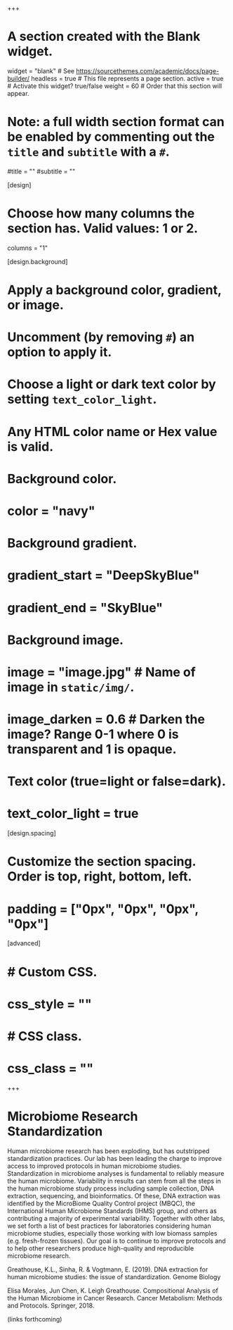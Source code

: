 +++
# A section created with the Blank widget.
widget = "blank"  # See https://sourcethemes.com/academic/docs/page-builder/
headless = true  # This file represents a page section.
active = true  # Activate this widget? true/false
weight = 60  # Order that this section will appear.

# Note: a full width section format can be enabled by commenting out the `title` and `subtitle` with a `#`.
#title = ""
#subtitle = ""

[design]
  # Choose how many columns the section has. Valid values: 1 or 2.
  columns = "1"

[design.background]
  # Apply a background color, gradient, or image.
  #   Uncomment (by removing `#`) an option to apply it.
  #   Choose a light or dark text color by setting `text_color_light`.
  #   Any HTML color name or Hex value is valid.

  # Background color.
  # color = "navy"
  
  # Background gradient.
  # gradient_start = "DeepSkyBlue"
  # gradient_end = "SkyBlue"
  
  # Background image.
  # image = "image.jpg"  # Name of image in `static/img/`.
  # image_darken = 0.6  # Darken the image? Range 0-1 where 0 is transparent and 1 is opaque.

  # Text color (true=light or false=dark).
  # text_color_light = true

[design.spacing]
  # Customize the section spacing. Order is top, right, bottom, left.
  # padding = ["0px", "0px", "0px", "0px"]

[advanced]
#  # Custom CSS. 
#  css_style = ""
#  
#  # CSS class.
#  css_class = ""
+++

# Microbiome Research Standardization

Human microbiome research has been exploding, but has outstripped standardization practices. Our lab has been leading the charge to improve access to improved protocols in human microbiome studies. Standardization in microbiome analyses is fundamental to reliably measure the human microbiome. Variability in results can stem from all the steps in the human microbiome study process including sample collection, DNA extraction, sequencing, and bioinformatics. Of these, DNA extraction was identified by the MicroBiome Quality Control project (MBQC), the International Human Microbiome Standards (IHMS) group, and others as contributing a majority of experimental variability. Together with other labs, we set forth a list of best practices for laboratories considering human microbiome studies, especially those working with low biomass samples (e.g. fresh-frozen tissues). Our goal is to continue to improve protocols and to help other researchers produce high-quality and reproducible microbiome research. 

Greathouse, K.L., Sinha, R. & Vogtmann, E. (2019). DNA extraction for human microbiome studies: the issue of standardization. Genome Biology

Elisa Morales, Jun Chen, K. Leigh Greathouse. Compositional Analysis of the Human Microbiome in Cancer Research. Cancer Metabolism: Methods and Protocols. Springer, 2018.

(links forthcoming)